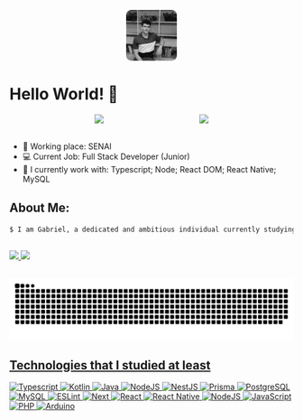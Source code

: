<p align="center">
  <img src="./img/myself.jpg" style="border-radius:10%;  width:25vw; height: 25vw; max-width: 90px; max-height: 90px; object-fit: cover; filter: grayscale(100%)" alt="Nest Logo" />
</p>

# Hello World! 👋

<div style="display:flex; justify-content: space-evenly;flex-wrap: wrap; gap: 20px">
  <a href = "mailto:gabrielalvesrocha22@gmail.com"><img src="https://img.shields.io/badge/-Gmail-%23333?style=for-the-badge&logo=gmail&logoColor=white" target="_blank"></a>
  <a href="https://www.linkedin.com/in/gabriel-tavares-silva-rocha-443a65211/" target="_blank"><img src="https://img.shields.io/badge/-LinkedIn-%230077B5?style=for-the-badge&logo=linkedin&logoColor=white" target="_blank"></a>

</div>

##

- 🏬 Working place: SENAI
- 💻 Current Job: Full Stack Developer (Junior)
- 🔭 I currently work with: Typescript; Node; React DOM; React Native; MySQL

##

## About Me:

```bash
$ I am Gabriel, a dedicated and ambitious individual currently studying at FIAP College and working at SENAI. I have a strong passion for technology and a relentless drive to expand my knowledge and skills in the field. I am constantly seeking opportunities to learn new technologies and stay updated with industry trends.
```

##

<div>
  <a href="https://github.com/GabrielTSR">
  <img height="180em" src="https://github-readme-stats.vercel.app/api?username=GabrielTSR&show_icons=true&theme=dark&include_all_commits=true&count_private=true"/>
  <img height="180em" src="https://github-readme-stats.vercel.app/api/top-langs/?username=GabrielTSR&layout=compact&langs_count=7&theme=dark"/>
</div>

##

![Snake animation](https://github.com/GabrielTSR/GabrielTSR/blob/output/github-contribution-grid-snake.svg)
<br>

##

## Technologies that I studied at least

![Typescript](https://img.shields.io/badge/TypeScript-007ACC?style=for-the-badge&logo=typescript&logoColor=white)
![Kotlin](https://img.shields.io/badge/-Kotlin-7F52FF?logo=kotlin&logoColor=white&style=for-the-badge)
![Java](https://img.shields.io/badge/java-%23ED8B00.svg?style=for-the-badge&logo=java&logoColor=white)
![NodeJS](https://img.shields.io/badge/Node.js-43853D?style=for-the-badge&logo=ts-node&logoColor=white)
![NestJS](https://img.shields.io/badge/nest.js-E0234E?style=for-the-badge&logo=nestjs&logoColor=white)
![Prisma](https://img.shields.io/badge/prisma-2D3748?style=for-the-badge&logo=prisma&logoColor=white)
![PostgreSQL](https://img.shields.io/badge/postgresql-4169E1?style=for-the-badge&logo=postgresql&logoColor=white)
![MySQL](https://img.shields.io/badge/mysql-%2300f.svg?style=for-the-badge&logo=mysql&logoColor=white)
![ESLint](https://img.shields.io/badge/ESLint-4B3263?style=for-the-badge&logo=eslint&logoColor=white)
![Next](https://img.shields.io/badge/next.js-000000?style=for-the-badge&logo=nextdotjs&logoColor=white)
![React](https://img.shields.io/badge/-ReactJs-61DAFB?logo=react&logoColor=white&style=for-the-badge)
![React Native](https://img.shields.io/badge/react_native-%2320232a.svg?style=for-the-badge&logo=react&logoColor=%2361DAFB)
![NodeJS](https://img.shields.io/badge/node.js-6DA55F?style=for-the-badge&logo=node.js&logoColor=white)
![JavaScript](https://img.shields.io/badge/javascript-%23323330.svg?style=for-the-badge&logo=javascript&logoColor=%23F7DF1E)
![PHP](https://img.shields.io/badge/php-%23777BB4.svg?style=for-the-badge&logo=php&logoColor=white)
![Arduino](https://img.shields.io/badge/-Arduino-00979D?style=for-the-badge&logo=Arduino&logoColor=white)
